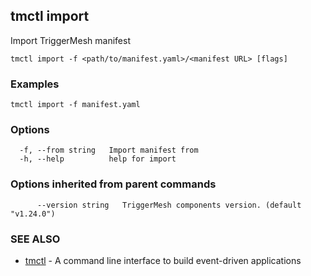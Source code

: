 ## tmctl import

Import TriggerMesh manifest

```
tmctl import -f <path/to/manifest.yaml>/<manifest URL> [flags]
```

### Examples

```
tmctl import -f manifest.yaml
```

### Options

```
  -f, --from string   Import manifest from
  -h, --help          help for import
```

### Options inherited from parent commands

```
      --version string   TriggerMesh components version. (default "v1.24.0")
```

### SEE ALSO

* [tmctl](tmctl.md)	 - A command line interface to build event-driven applications

